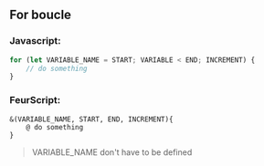 ## For boucle
### Javascript:
```javascript
for (let VARIABLE_NAME = START; VARIABLE < END; INCREMENT) {
    // do something
}
```
### FeurScript:
```feurscript
&(VARIABLE_NAME, START, END, INCREMENT){
    @ do something
}
```
> VARIABLE_NAME don't have to be defined
